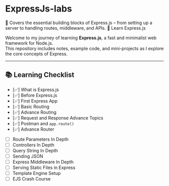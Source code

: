 # ExpressJs-labs
🚀 Covers the essential building blocks of Express.js – from setting up a server to handling routes, middleware, and APIs.
🚀 Learn Express.js

  Welcome to my journey of learning **Express.js**, a fast and minimalist web framework for Node.js.  
  This repository includes notes, example code, and mini-projects as I explore the core concepts of Express.

---

## 📚 Learning Checklist

- [✅] What is Express.js  
- [✅] Before Express.js  
- [✅] First Express App  
- [✅] Basic Routing  
- [✅] Advance Routing  
- [✅] Request and Response Advance Topics  
- [✅] Postman and `app.route()`  
- [✅] Advance Router  
- [ ] Route Parameters In Depth  
- [ ] Controllers In Depth  
- [ ] Query String In Depth  
- [ ] Sending JSON  
- [ ] Express Middleware In Depth  
- [ ] Serving Static Files in Express  
- [ ] Template Engine Setup  
- [ ] EJS Crash Course
